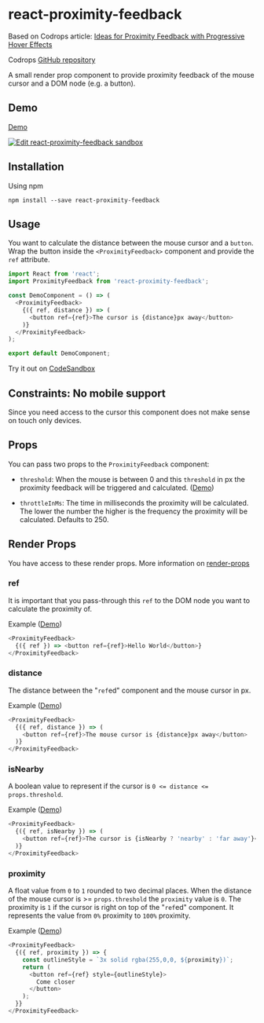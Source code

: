 # react-proximity-feedback

Based on Codrops article: [Ideas for Proximity Feedback with Progressive Hover Effects](https://tympanus.net/codrops/2018/05/02/ideas-for-proximity-feedback-with-progressive-hover-effects/)

Codrops [GitHub repository](https://github.com/codrops/ProximityFeedback/)

A small render prop component to provide proximity feedback of the mouse cursor and a DOM node (e.g. a button).

## Demo

[Demo](https://ankri.github.io/react-proximity-feedback/index.html#demo-form)

[![Edit react-proximity-feedback sandbox](https://codesandbox.io/static/img/play-codesandbox.svg)](https://codesandbox.io/s/rm0kxl626q)

## Installation

Using npm

```
npm install --save react-proximity-feedback
```

## Usage

You want to calculate the distance between the mouse cursor and a `button`. Wrap the button inside the `<ProximityFeedback>`
component and provide the `ref` attribute.

```javascript
import React from 'react';
import ProximityFeedback from 'react-proximity-feedback';

const DemoComponent = () => (
  <ProximityFeedback>
    {({ ref, distance }) => (
      <button ref={ref}>The cursor is {distance}px away</button>
    )}
  </ProximityFeedback>
);

export default DemoComponent;
```

Try it out on [CodeSandbox](https://codesandbox.io/s/rm0kxl626q)

## Constraints: No mobile support

Since you need access to the cursor this component does not make sense on touch only devices.

## Props

You can pass two props to the `ProximityFeedback` component:

* `threshold`: When the mouse is between 0 and this `threshold` in px the proximity feedback will be triggered and calculated. ([Demo](https://ankri.github.io/react-proximity-feedback/index.html#demo-threshold))

* `throttleInMs`: The time in milliseconds the proximity will be calculated. The lower the number the higher is the frequency the proximity will be calculated. Defaults to 250.

## Render Props

You have access to these render props. More information on [render-props](https://reactjs.org/docs/render-props.html)

### ref

It is important that you pass-through this `ref` to the DOM node you want to calculate the proximity of.

Example ([Demo](https://ankri.github.io/react-proximity-feedback/index.html#demo-ref))

```javascript
<ProximityFeedback>
  {({ ref }) => <button ref={ref}>Hello World</button>}
</ProximityFeedback>
```

### distance

The distance between the "`ref`ed" component and the mouse cursor in px.

Example ([Demo](https://ankri.github.io/react-proximity-feedback/index.html#demo-distance))

```javascript
<ProximityFeedback>
  {({ ref, distance }) => (
    <button ref={ref}>The mouse cursor is {distance}px away</button>
  )}
</ProximityFeedback>
```

### isNearby

A boolean value to represent if the cursor is `0 <= distance <= props.threshold`.

Example ([Demo](https://ankri.github.io/react-proximity-feedback/index.html#demo-is-nearby))

```javascript
<ProximityFeedback>
  {({ ref, isNearby }) => (
    <button ref={ref}>The cursor is {isNearby ? 'nearby' : 'far away'}</button>
  )}
</ProximityFeedback>
```

### proximity

A float value from `0` to `1` rounded to two decimal places. When the distance of the mouse cursor
is >= `props.threshold` the `proximity` value is `0`. The proximity is `1` if the cursor is right on top of the
"`ref`ed" component.
It represents the value from `0%` proximity to `100%` proximity.

Example ([Demo](https://ankri.github.io/react-proximity-feedback/index.html#demo-proximity))

```javascript
<ProximityFeedback>
  {({ ref, proximity }) => {
    const outlineStyle = `3x solid rgba(255,0,0, ${proximity})`;
    return (
      <button ref={ref} style={outlineStyle}>
        Come closer
      </button>
    );
  }}
</ProximityFeedback>
```
